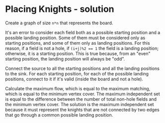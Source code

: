 # Placing Knights - solution

Create a graph of size `n*n` that represents the board.

It's an error to consider each field both as a possible starting position and a possible landing position. Some of them must be considered only as starting positions, and some of them only as landing positions. For this reason, if a field is not a hole, if `(i+j)%2 == 1` the field is a landing position; otherwise, it is a starting position. This is true because, from an "even" starting position, the landing position will always be "odd".

Connect the source to all the starting positions and all the landing positions to the sink. For each starting position, for each of the possible landing positions, connect to it if it's valid (inside the board and not a hole).

Calculate the maximum flow, which is equal to the maximum matching, which is equal to the minimum vertex cover. The maximum independent set is equal to the difference between the number of total non-hole fields and the minimum vertex cover. The solution is the maximum independent set because it must represent the knights that are not connected by two edges that go through a common possible landing position.